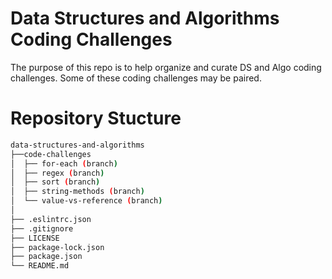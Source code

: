 # Data Structures and Algorithms Coding Challenges

The purpose of this repo is to help organize and curate DS and Algo coding challenges. Some of these coding challenges may be paired.

# Repository Stucture
```sh
data-structures-and-algorithms
├──code-challenges
│  ├── for-each (branch)
│  ├── regex (branch)
│  ├── sort (branch)
│  ├── string-methods (branch)
│  └── value-vs-reference (branch)
│
├── .eslintrc.json
├── .gitignore
├── LICENSE
├── package-lock.json
├── package.json
└── README.md
```

